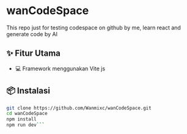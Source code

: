 # wanCodeSpace

This repo just for testing codespace on github by me, learn react and generate code by AI

## ✨ Fitur Utama
- 💻 Framework menggunakan Vite js

## 📦 Instalasi
```bash
git clone https://github.com/Wanmixc/wanCodeSpace.git
cd wanCodeSpace
npm install
npm run dev```


